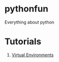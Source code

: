 # pythonfun
Everything about python

# Tutorials
1. [Virtual Environments](https://github.com/kennethreitz/python-guide/blob/master/docs/dev/virtualenvs.rst)
